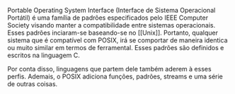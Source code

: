 Portable Operating System Interface (Interface de Sistema Operacional Portátil) é uma família de padrões especificados pelo IEEE Computer Society visando manter a compatibilidade entre sistemas operacionais. Esses padrões inciaram-se baseando-se no [[Unix]]. Portanto, qualquer sistema que é compatível com POSIX, irá se comportar de maneira identica ou muito similar em termos de ferramental. Esses padrões são definidos e escritos na linguagem C. 

Por conta disso, linguagens que partem dele também aderem à esses perfis. Ademais, o POSIX adiciona funções, padrões, streams e uma série de outras coisas.